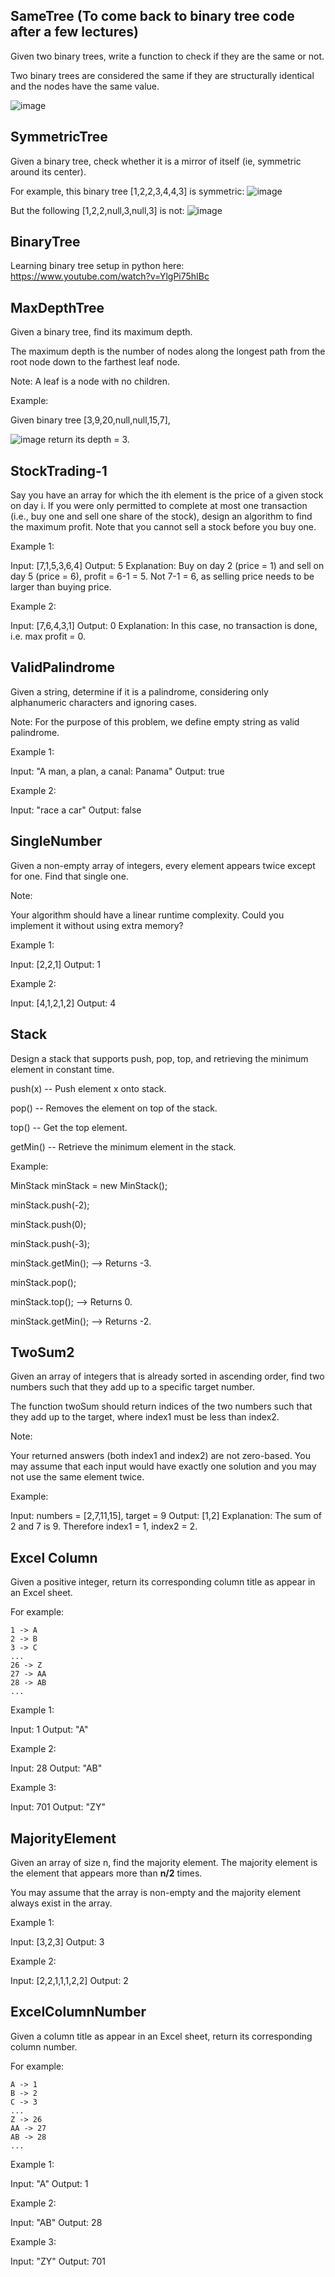 ## SameTree (To come back to binary tree code after a few lectures)
Given two binary trees, write a function to check if they are the same or not.

Two binary trees are considered the same if they are structurally identical and the nodes have the same value. 

![image](https://user-images.githubusercontent.com/36263575/65746396-ac5f1580-e0f6-11e9-822e-43a93ee1675a.png)

## SymmetricTree
Given a binary tree, check whether it is a mirror of itself (ie, symmetric around its center).

For example, this binary tree [1,2,2,3,4,4,3] is symmetric: 
![image](https://user-images.githubusercontent.com/36263575/65746748-85edaa00-e0f7-11e9-89bd-7f4cc7d5d608.png)

But the following [1,2,2,null,3,null,3] is not: 
![image](https://user-images.githubusercontent.com/36263575/65746789-a453a580-e0f7-11e9-8d3a-be75ba2c2edc.png) 

## BinaryTree 
Learning binary tree setup in python here: https://www.youtube.com/watch?v=YlgPi75hIBc

## MaxDepthTree
Given a binary tree, find its maximum depth.

The maximum depth is the number of nodes along the longest path from the root node down to the farthest leaf node.

Note: A leaf is a node with no children.

Example:

Given binary tree [3,9,20,null,null,15,7],

![image](https://user-images.githubusercontent.com/36263575/65813008-fe6f6c00-e1c6-11e9-877d-90c2e02abc7f.png) 
return its depth = 3.

## StockTrading-1
Say you have an array for which the ith element is the price of a given stock on day i. 
If you were only permitted to complete at most one transaction (i.e., buy one and sell one share of the stock), design an algorithm to find the maximum profit. 
Note that you cannot sell a stock before you buy one. 

Example 1:

Input: [7,1,5,3,6,4] 
Output: 5 
Explanation: Buy on day 2 (price = 1) and sell on day 5 (price = 6), profit = 6-1 = 5.
             Not 7-1 = 6, as selling price needs to be larger than buying price. 

Example 2: 

Input: [7,6,4,3,1] 
Output: 0 
Explanation: In this case, no transaction is done, i.e. max profit = 0. 

## ValidPalindrome
Given a string, determine if it is a palindrome, considering only alphanumeric characters and ignoring cases.

Note: For the purpose of this problem, we define empty string as valid palindrome.

Example 1:

Input: "A man, a plan, a canal: Panama"
Output: true

Example 2:

Input: "race a car"
Output: false

## SingleNumber
Given a non-empty array of integers, every element appears twice except for one. Find that single one.

Note:

Your algorithm should have a linear runtime complexity. Could you implement it without using extra memory?

Example 1:

Input: [2,2,1]
Output: 1

Example 2:

Input: [4,1,2,1,2]
Output: 4

## Stack
Design a stack that supports push, pop, top, and retrieving the minimum element in constant time.

push(x) -- Push element x onto stack. 

pop() -- Removes the element on top of the stack. 

top() -- Get the top element. 

getMin() -- Retrieve the minimum element in the stack. 

Example: 

MinStack minStack = new MinStack(); 

minStack.push(-2); 

minStack.push(0); 

minStack.push(-3); 

minStack.getMin();   --> Returns -3. 

minStack.pop(); 

minStack.top();      --> Returns 0. 

minStack.getMin();   --> Returns -2. 

## TwoSum2
Given an array of integers that is already sorted in ascending order, find two numbers such that they add up to a specific target number.

The function twoSum should return indices of the two numbers such that they add up to the target, where index1 must be less than index2.

Note: 

Your returned answers (both index1 and index2) are not zero-based.
You may assume that each input would have exactly one solution and you may not use the same element twice. 

Example: 
 
Input: numbers = [2,7,11,15], target = 9 
Output: [1,2] 
Explanation: The sum of 2 and 7 is 9. Therefore index1 = 1, index2 = 2. 

## Excel Column

Given a positive integer, return its corresponding column title as appear in an Excel sheet.

For example: 

    1 -> A
    2 -> B
    3 -> C
    ...
    26 -> Z
    27 -> AA
    28 -> AB 
    ...
    
Example 1: 

Input: 1
Output: "A" 

Example 2: 

Input: 28
Output: "AB"

Example 3: 

Input: 701
Output: "ZY"

## MajorityElement

Given an array of size n, find the majority element. The majority element is the element that appears more than **n/2** times.

You may assume that the array is non-empty and the majority element always exist in the array.

Example 1: 

Input: [3,2,3]
Output: 3

Example 2: 

Input: [2,2,1,1,1,2,2]
Output: 2

## ExcelColumnNumber
Given a column title as appear in an Excel sheet, return its corresponding column number.

For example:

    A -> 1
    B -> 2
    C -> 3
    ...
    Z -> 26
    AA -> 27
    AB -> 28 
    ...
    
Example 1:

Input: "A"
Output: 1

Example 2:

Input: "AB"
Output: 28

Example 3:

Input: "ZY"
Output: 701
